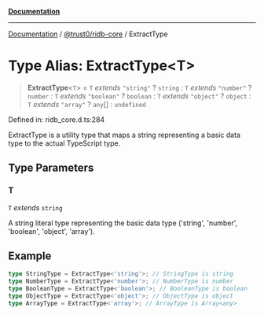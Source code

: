 [**Documentation**](../../../README.md)

***

[Documentation](../../../README.md) / [@trust0/ridb-core](../README.md) / ExtractType

# Type Alias: ExtractType\<T\>

> **ExtractType**\<`T`\> = `T` *extends* `"string"` ? `string` : `T` *extends* `"number"` ? `number` : `T` *extends* `"boolean"` ? `boolean` : `T` *extends* `"object"` ? `object` : `T` *extends* `"array"` ? `any`[] : `undefined`

Defined in: ridb\_core.d.ts:284

ExtractType is a utility type that maps a string representing a basic data type to the actual TypeScript type.

## Type Parameters

### T

`T` *extends* `string`

A string literal type representing the basic data type ('string', 'number', 'boolean', 'object', 'array').

## Example

```ts
type StringType = ExtractType<'string'>; // StringType is string
type NumberType = ExtractType<'number'>; // NumberType is number
type BooleanType = ExtractType<'boolean'>; // BooleanType is boolean
type ObjectType = ExtractType<'object'>; // ObjectType is object
type ArrayType = ExtractType<'array'>; // ArrayType is Array<any>
```
